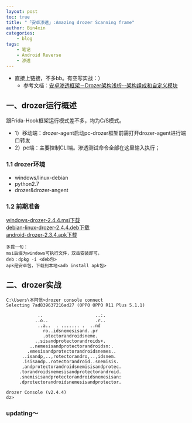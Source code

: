 ```yaml
---
layout: post
toc: true
title: "「安卓渗透」:Amazing drozer Scanning frame"
author: Bin4xin
categories:
    - blog
tags:
    - 笔记
    - Android Reverse
    - 渗透
---
```



* 直接上链接，不多bb。有空写实战：） 
  - 参考文档：[安卓渗透框架－Drozer架构浅析--架构组成和自定义模块](https://segmentfault.com/a/1190000003756601)


## 一、drozer运行概述
跟Frida-Hook框架运行模式差不多，均为C/S模式。
- 1）移动端：drozer-agent启动pc-drozer框架前需打开drozer-agent进行端口转发
- 2）pc端：主要控制CLI端。渗透测试命令全部在这里输入执行；

### 1.1 drozer环境
- windows/linux-debian
- python2.7
- drozer&drozer-angent	

### 1.2 前期准备
<a href="https://github.com/mwrlabs/drozer/releases/download/2.4.4/drozer-2.4.4.win32.msi">windows-drozer-2.4.4.msi下载</a><br>
<a href="https://github.com/mwrlabs/drozer/releases/download/2.4.4/drozer_2.4.4.deb">debian-linux-drozer-2.4.4.deb下载</a><br>
<a href="https://github.com/mwrlabs/drozer/releases/download/2.3.4/drozer-agent-2.3.4.apk">android-drozer-2.3.4.apk下载</a><br>
```
多提一句：
msi后缀为windows可执行文件，双击安装即可。
deb：dpkg -i <deb包>
apk是安卓包，下载到本地<adb install apk包>
```




## 二、drozer实战
```
C:\Users\本阿信>drozer console connect
Selecting 7ad839637216ad27 (OPPO OPPO R11 Plus 5.1.1)

            ..                    ..:.
           ..o..                  .r..
            ..a..  . ....... .  ..nd
              ro..idsnemesisand..pr
              .otectorandroidsneme.
           .,sisandprotectorandroids+.
         ..nemesisandprotectorandroidsn:.
        .emesisandprotectorandroidsnemes..
      ..isandp,..,rotectorandro,..,idsnem.
      .isisandp..rotectorandroid..snemisis.
      ,andprotectorandroidsnemisisandprotec.
     .torandroidsnemesisandprotectorandroid.
     .snemisisandprotectorandroidsnemesisan:
     .dprotectorandroidsnemesisandprotector.

drozer Console (v2.4.4)
dz>
```

<h3>updating～</h3>

